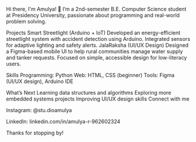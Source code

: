 Hi there, I'm Amulya! 👋
I’m a 2nd-semester B.E. Computer Science student at Presidency University, passionate about programming and real-world problem solving.

Projects
Smart Streetlight (Arduino + IoT)
Developed an energy-efficient streetlight system with accident detection using Arduino.
Integrated sensors for adaptive lighting and safety alerts.
JalaRaksha (UI/UX Design)
Designed a Figma-based mobile UI to help rural communities manage water supply and tanker requests.
Focused on simple, accessible design for low-literacy users.

Skills
Programming: Python 
Web: HTML, CSS (beginner)
Tools: Figma (UI/UX design), Arduino IDE

What’s Next
Learning data structures and algorithms
Exploring more embedded systems projects
Improving UI/UX design skills
Connect with me

Instagram: @stu.dioamulya

LinkedIn: linkedin.com/in/amulya-r-962602324

Thanks for stopping by!
